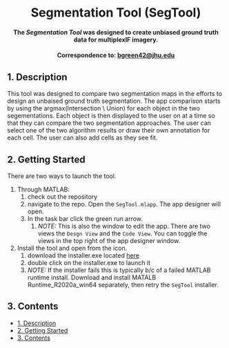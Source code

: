 # <div align="center"> Segmentation Tool (SegTool)</div>
#### <div align="center"> The *Segmentation Tool* was designed to create unbiased ground truth data for multiplexIF imagery. </div>
#### <div align="center">Correspondence to: bgreen42@jhu.edu</div>

## 1. Description
This tool was designed to compare two segmentation maps in the efforts to design an unbaised ground truth segmentation. The app comparison starts by using the argmax(Intersection \ Union) for each object in the two segementations. Each object is then displayed to the user on at a time so that they can compare the two segmentation approaches. The user can select one of the two algorithm results or draw their own annotation for each cell. The user can also add cells as they see fit. 

## 2. Getting Started
There are two ways to launch the tool.

1. Through MATLAB: 
   1. check out the repository
   1. navigate to the repo. Open the `SegTool.mlapp`. The app designer will open. 
   1. In the task bar click the green run arrow. 
      1. *NOTE:* This is also the window to edit the app. There are two views the `Desgn View` and the `Code View`. You can toggle the views in the top right of the app designer window. 
1. Install the tool and open from the icon. 
   1. download the installer.exe located [here](SegmentationTool/for_redistribution)
   1. double click on the installer.exe to launch it
   1. *NOTE:* If the installer fails this is typically b/c of a failed MATLAB runtime install. Download and install MATALB Runtime_R2020a_win64 separately, then retry the `SegTool` installer.

## 3. Contents
- [1. Description](#1-description "Title")
- [2. Getting Started](#2-getting-started "Title")
- [3. Contents](#3-contents "Title")

